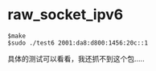 # raw_socket_ipv6
```
$make  
$sudo ./test6 2001:da8:d800:1456:20c::1
```
具体的测试可以看看，我还抓不到这个包.....  
